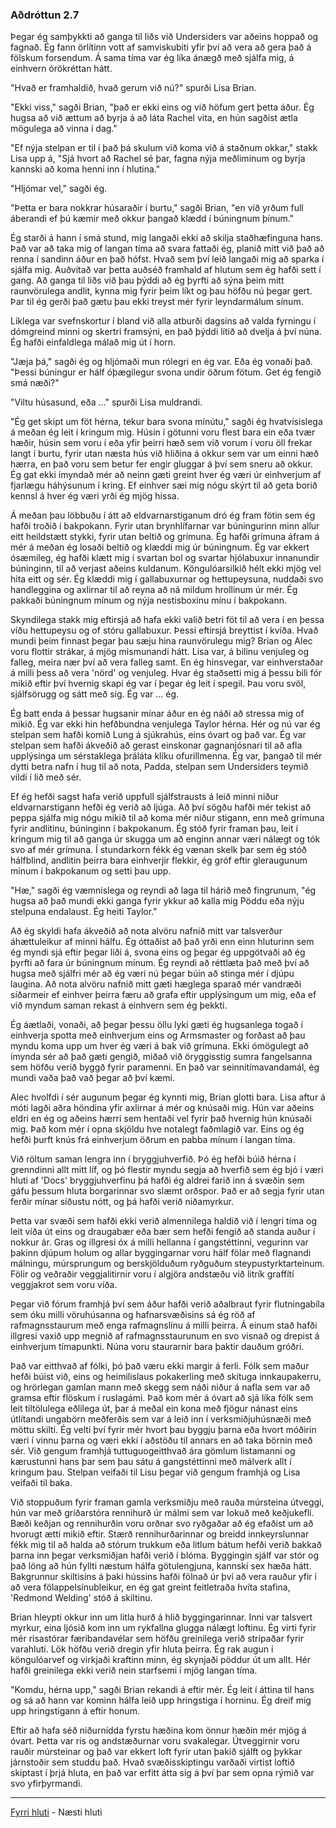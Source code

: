 ### Aðdróttun 2.7

Þegar ég samþykkti að ganga til liðs við Undersiders var aðeins hoppað og fagnað. Ég fann örlítinn vott af samviskubiti yfir því að vera að gera það á fölskum forsendum. Á sama tíma var ég líka ánægð með sjálfa mig, á einhvern órökréttan hátt.

"Hvað er framhaldið, hvað gerum við nú?" spurði Lisa Brian.

"Ekki viss," sagði Brian, "það er ekki eins og við höfum gert þetta áður. Ég hugsa að við ættum að byrja á að láta Rachel vita, en hún sagðist ætla mögulega að vinna í dag."

"Ef nýja stelpan er til í það þá skulum við koma við á staðnum okkar," stakk Lisa upp á, "Sjá hvort að Rachel sé þar, fagna nýja meðliminum og byrja kannski að koma henni inn í hlutina."

"Hljómar vel," sagði ég.

"Þetta er bara nokkrar húsaraðir í burtu," sagði Brian, "en við yrðum full áberandi ef þú kæmir með okkur þangað klædd í búningnum þínum."

Ég starði á hann í smá stund, mig langaði ekki að skilja staðhæfinguna hans. Það var að taka mig of langan tíma að svara fattaði ég, planið mitt við það að renna í sandinn áður en það hófst. Hvað sem því leið langaði mig að sparka í sjálfa mig. Auðvitað var þetta auðséð framhald af hlutum sem ég hafði sett í gang. Að ganga til liðs við þau þýddi að ég þyrfti að sýna þeim mitt raunvörulega andlit, kynna mig fyrir þeim líkt og þau höfðu nú þegar gert. Þar til ég gerði það gætu þau ekki treyst mér fyrir leyndarmálum sínum.

Líklega var svefnskortur í bland við alla atburði dagsins að valda fyrningu í dómgreind minni og skertri framsýni, en það þýddi lítið að dvelja á því núna. Ég hafði einfaldlega málað mig út í horn.

"Jæja þá," sagði ég og hljómaði mun rólegri en ég var. Eða ég vonaði það. "Þessi búningur er hálf óþægilegur svona undir öðrum fötum. Get ég fengið smá næði?"

"Viltu húsasund, eða ..." spurði Lisa muldrandi.

"Ég get skipt um föt hérna, tekur bara svona mínútu," sagði ég hvatvísislega á meðan ég leit í kringum mig. Húsin í götunni voru flest bara ein eða tvær hæðir, húsin sem voru í eða yfir þeirri hæð sem við vorum í voru öll frekar langt í burtu, fyrir utan næsta hús við hliðina á okkur sem var um einni hæð hærra, en það voru sem betur fer engir gluggar á því sem sneru að okkur. Ég gat ekki ímyndað mér að neinn gæti greint hver ég væri úr einhverjum af fjarlægu háhýsunum í kring. Ef einhver sæi mig nógu skýrt til að geta borið kennsl á hver ég væri yrði ég mjög hissa.

Á meðan þau löbbuðu í átt að eldvarnarstiganum dró ég fram fötin sem ég hafði troðið í bakpokann. Fyrir utan brynhlífarnar var búningurinn minn allur eitt heildstætt stykki, fyrir utan beltið og grímuna. Ég hafði grímuna áfram á mér á meðan ég losaði beltið og klæddi mig úr búningnum. Ég var ekkert ósæmileg, ég hafði klætt mig í svartan bol og svartar hjólabuxur innanundir búninginn, til að verjast aðeins kuldanum. Köngulóarsilkið hélt ekki mjög vel hita eitt og sér. Ég klæddi mig í gallabuxurnar og hettupeysuna, nuddaði svo handleggina og axlirnar til að reyna að ná mildum hrollinum úr mér. Ég pakkaði búningnum mínum og nýja nestisboxinu mínu í bakpokann.

Skyndilega stakk mig eftirsjá að hafa ekki valið betri föt til að vera í en þessa víðu hettupeysu og of stóru gallabuxur. Þessi eftirsjá breyttist í kvíða. Hvað mundi þeim finnast þegar þau sæju hina raunvörulegu mig? Brian og Alec voru flottir strákar, á mjög mismunandi hátt. Lisa var, á bilinu venjuleg og falleg, meira nær því að vera falleg samt. En ég hinsvegar, var einhverstaðar á milli þess að vera 'nörd' og venjuleg. Hvar ég staðsetti mig á þessu bili fór mikið eftir því hvernig skapi ég var í þegar ég leit í spegil. Þau voru svöl, sjálfsörugg og sátt með sig. Ég var ... ég.

Ég batt enda á þessar hugsanir mínar áður en ég náði að stressa mig of mikið. Ég var ekki hin hefðbundna venjulega Taylor hérna. Hér og nú var ég stelpan sem hafði komið Lung á sjúkrahús, eins óvart og það var. Ég var stelpan sem hafði ákveðið að gerast einskonar gagnanjósnari til að afla upplýsinga um sérstaklega þráláta klíku ofurillmenna. Ég var, þangað til mér dytti betra nafn í hug til að nota, Padda, stelpan sem Undersiders teymið vildi í lið með sér.

Ef ég hefði sagst hafa verið uppfull sjálfstrausts á leið minni niður eldvarnarstigann hefði ég verið að ljúga. Að því sögðu hafði mér tekist að peppa sjálfa mig nógu mikið til að koma mér niður stigann, enn með grímuna fyrir andlitinu, búninginn í bakpokanum. Ég stóð fyrir framan þau, leit í kringum mig til að ganga úr skugga um að enginn annar væri nálægt og tók svo af mér grímuna. Í stundarkorn fékk ég vænan skelk þar sem ég stóð hálfblind, andlitin þeirra bara einhverjir flekkir, ég gróf eftir gleraugunum mínum í bakpokanum og setti þau upp.

"Hæ," sagði ég væmnislega og reyndi að laga til hárið með fingrunum, "ég hugsa að það mundi ekki ganga fyrir ykkur að kalla mig Pöddu eða nýju stelpuna endalaust. Ég heiti Taylor."

Að ég skyldi hafa ákveðið að nota alvöru nafnið mitt var talsverður áhættuleikur af minni hálfu. Ég óttaðist að það yrði enn einn hluturinn sem ég myndi sjá eftir þegar liði á, svona eins og þegar ég uppgötvaði að ég þyrfti að fara úr búningnum mínum. Ég reyndi að réttlæta það með því að hugsa með sjálfri mér að ég væri nú þegar búin að stinga mér í djúpu laugina. Að nota alvöru nafnið mitt gæti hæglega sparað mér vandræði síðarmeir ef einhver þeirra færu að grafa eftir upplýsingum um mig, eða ef við myndum saman rekast á einhvern sem ég þekkti.

Ég áætlaði, vonaði, að þegar þessu öllu lyki gæti ég hugsanlega togað í einhverja spotta með einhverjum eins og Armsmaster og forðast að þau myndu koma upp um hver ég væri á bak við grímuna. Ekki ómögulegt að ímynda sér að það gæti gengið, miðað við öryggisstig sumra fangelsanna sem höfðu verið byggð fyrir paramenni. En það var seinnitímavandamál, ég mundi vaða það vað þegar að því kæmi.

Alec hvolfdi í sér augunum þegar ég kynnti mig, Brian glotti bara. Lisa aftur á móti lagði aðra höndina yfir axlirnar á mér og knúsaði mig. Hún var aðeins eldri en ég og aðeins hærri sem hentaði vel fyrir það hvernig hún knúsaði mig. Það kom mér í opna skjöldu hve notalegt faðmlagið var. Eins og ég hefði þurft knús frá einhverjum öðrum en pabba mínum í langan tíma.

Við röltum saman lengra inn í bryggjuhverfið. Þó ég hefði búið hérna í grenndinni allt mitt líf, og þó flestir myndu segja að hverfið sem ég bjó í væri hluti af 'Docs' bryggjuhverfinu þá hafði ég aldrei farið inn á svæðin sem gáfu þessum hluta borgarinnar svo slæmt orðspor. Það er að segja fyrir utan ferðir mínar síðustu nótt, og þá hafði verið niðamyrkur.

Þetta var svæði sem hafði ekki verið almennilega haldið við í lengri tíma og leit víða út eins og draugabær eða bær sem hefði fengið að standa auður í nokkur ár. Gras og illgresi óx á milli hellanna í gangstéttinni, vegurinn var þakinn djúpum holum og allar byggingarnar voru hálf fölar með flagnandi málningu, múrsprungum og berskjölduðum ryðguðum steypustyrktarteinum. Fölir og veðraðir veggjalitirnir voru í algjöra andstæðu við litrík graffítí veggjakrot sem voru víða.

Þegar við fórum framhjá því sem áður hafði verið aðalbraut fyrir flutningabíla sem óku milli vöruhúsanna og hafnarsvæðisins sá ég röð af rafmagnsstaurum með enga rafmagnslínu á milli þeirra. Á einum stað hafði illgresi vaxið upp megnið af rafmagnsstaurunum en svo visnað og drepist á einhverjum tímapunkti. Núna voru staurarnir bara þaktir dauðum gróðri.

Það var eitthvað af fólki, þó það væru ekki margir á ferli. Fólk sem maður hefði búist við, eins og heimilislaus pokakerling með skítuga innkaupakerru, og hrörlegan gamlan mann með skegg sem náði niður á nafla sem var að gramsa eftir flöskum í ruslagámi. Það kom mér á óvart að sjá líka fólk sem leit tiltölulega eðlilega út, þar á meðal ein kona með fjögur nánast eins útlítandi ungabörn meðferðis sem var á leið inn í verksmiðjuhúsnæði með möttu skilti. Ég velti því fyrir mér hvort þau byggju þarna eða hvort móðirin væri í vinnu þarna og væri ekki í aðstöðu til annars en að taka börnin með sér. Við gengum framhjá tuttuguogeitthvað ára gömlum listamanni og kærustunni hans þar sem þau sátu á gangstéttinni með málverk allt í kringum þau. Stelpan veifaði til Lisu þegar við gengum framhjá og Lisa veifaði til baka.

Við stoppuðum fyrir framan gamla verksmiðju með rauða múrsteina útveggi, hún var með gríðarstóra rennihurð úr málmi sem var lokuð með keðjukefli. Bæði keðjan og rennihurðin voru orðnar svo ryðgaðar að ég efaðist um að hvorugt ætti mikið eftir. Stærð rennihurðarinnar og breidd innkeyrslunnar fékk mig til að halda að stórum trukkum eða litlum bátum hefði verið bakkað þarna inn þegar verksmiðjan hafði verið í blóma. Byggingin sjálf var stór og það löng að hún fyllti næstum hálfa götulengjuna, kannski sex hæða hátt. Bakgrunnur skiltisins á þaki hússins hafði fölnað úr því að vera rauður yfir í að vera fölappelsínubleikur, en ég gat greint feitletraða hvíta stafina, 'Redmond Welding' stóð á skiltinu.

Brian hleypti okkur inn um litla hurð á hlið byggingarinnar. Inni var talsvert myrkur, eina ljósið kom inn um rykfallna glugga nálægt loftinu. Ég virti fyrir mér risastórar færibandavélar sem höfðu greinilega verið strípaðar fyrir varahluti. Lök höfðu verið dregin yfir hluta þeirra. Ég rak augun í köngulóarvef og virkjaði kraftinn minn, ég skynjaði pöddur út um allt. Hér hafði greinilega ekki verið nein starfsemi í mjög langan tíma.

"Komdu, hérna upp," sagði Brian rekandi á eftir mér. Ég leit í áttina til hans og sá að hann var kominn hálfa leið upp hringstiga í horninu. Ég dreif mig upp hringstigann á eftir honum.

Eftir að hafa séð niðurnídda fyrstu hæðina kom önnur hæðin mér mjög á óvart. Þetta var ris og andstæðurnar voru svakalegar. Útveggirnir voru rauðir múrsteinar og það var ekkert loft fyrir utan þakið sjálft og þykkar járnstoðir sem studdu það. Hvað svæðisskiptingu varðaði virtist loftið skiptast í þrjá hluta, en það var erfitt átta sig á því þar sem opna rýmið var svo yfirþyrmandi.



---

[Fyrri hluti](Ormur-02.06.md) - Næsti hluti